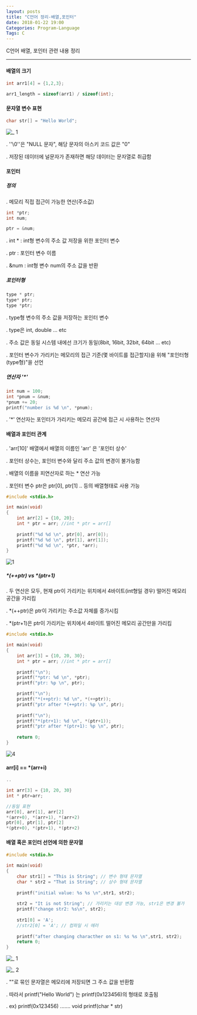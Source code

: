 ```yaml
---
layout: posts
title: "C언어 정리-배열,포인터"
date: 2018-01-22 19:00
Categories: Program-Language
Tags: C
---
```


C언어 배열, 포인터 관련 내용 정리

------

#### 배열의 크기 

```c
int arr1[4] = {1,2,3};

arr1_length = sizeof(arr1) / sizeof(int);
```



#### 문자열 변수 표현

```c
char str[] = "Hello World";
```

![_ 1](https://user-images.githubusercontent.com/29933947/35223224-e8553ab2-ffc3-11e7-8683-bfce4d5f5a38.png)

 . ''\0''은 "NULL 문자", 해당 문자의 아스키 코드 값은 "0"

 . 저장된 데이터에 널문자가 존재하면 해당 데이터는 문자열로 취급함



#### 포인터

##### 정의

 . 메모리 직접 접근이 가능한 연산(주소값)

```c
int *ptr;
int num;

ptr = &num;
```

  . int * : int형 변수의 주소 값 저장을 위한 포인터 변수

  . ptr : 포인터 변수 이름

  . &num : int형 변수 num의 주소 값을 반환

##### 포인터형

```c
type * ptr;
type* ptr;
type *ptr;
```

  . type형 변수의 주소 값을 저장하는 포인터 변수

  . type은 int, double ... etc

  . 주소 값은 동일 시스템 내에선 크기가 동일(8bit, 16bit, 32bit, 64bit ... etc)

  . 포인터 변수가 가리키는 메모리의 접근 기준(몇 바이트를 접근할지)을 위해 "포인터형(type형)"을 선언

##### 연산자 '*'

```c
int num = 100;
int *pnum = &num;
*pnum += 20;
printf("number is %d \n", *pnum);
```

  . '*' 연산자는 포인터가 가리키는 메모리 공간에 접근 시 사용하는 연산자



#### 배열과 포인터 관계

  . 'arr[10]' 배열에서 배열의 이름인 'arr' 은 '포인터 상수'

  . 포인터 상수는, 포인터 변수와 달리 주소 값의 변경이 불가능함

  . 배열의 이름을 피연산자로 하는 * 연산 가능

  . 포인터 변수 ptr은 ptr[0], ptr[1] .. 등의 배열형태로 사용 가능

```c
#include <stdio.h>

int main(void)
{
	int arr[2] = {10, 20};
	int * ptr = arr; //int * ptr = arr[]
	
	printf("%d %d \n", ptr[0], arr[0]);
	printf("%d %d \n", ptr[1], arr[1]);	
	printf("%d %d \n", *ptr, *arr);	
}	
```

![1](https://user-images.githubusercontent.com/29933947/35225697-5c834782-ffcc-11e7-8053-3d11a4bbf9f0.png)

##### *(++ptr) vs *(ptr+1)

  . 두 연산은 모두, 현재 ptr이 가리키는 위치에서 4바이트(int형일 경우) 떨어진 메모리 공간을 가리킴

  . *(++ptr)은 ptr이 가리키는 주소값 자체를 증가시킴

  . *(ptr+1)은 ptr이 가리키는 위치에서 4바이트 떨어진 메모리 공간만을 가리킴

```c
#include <stdio.h>

int main(void)
{
	int arr[3] = {10, 20, 30};
	int * ptr = arr; //int * ptr = arr[]
	
	printf("\n");
	printf("*ptr: %d \n", *ptr);
	printf("ptr: %p \n", ptr);

	printf("\n");	
	printf("*(++ptr): %d \n", *(++ptr));
	printf("ptr after *(++ptr): %p \n", ptr);
	
	printf("\n");
	printf("*(ptr+1): %d \n", *(ptr+1));
	printf("ptr after *(ptr+1): %p \n", ptr);
	
	return 0;
}	
```

![4](https://user-images.githubusercontent.com/29933947/35227458-8138aab8-ffd1-11e7-8b16-ebabd990ffbd.png)



#### arr[i] ==  *(arr+i)

```c
..

int arr[3] = {10, 20, 30}
int * ptr=arr;

//동일 표현
arr[0], arr[1], arr[2]
*(arr+0), *(arr+1), *(arr+2)
ptr[0], ptr[1], ptr[2]
*(ptr+0), *(ptr+1), *(ptr+2)
```



#### 배열 혹은 포인터 선언에 의한 문자열

```c
#include <stdio.h>

int main(void)
{
 	char str1[] = "This is String"; // 변수 형태 문자열
  	char * str2 = "That is String";	// 상수 형태 문자열
  
  	printf("initial value: %s %s \n",str1, str2);
  	
  	str2 = "It is not String"; // 가리키는 대상 변경 가능, str1은 변경 불가
  	printf("change str2: %s\n", str2);
  
  	str1[0] = 'A';
  	//str2[0] = 'A'; // 컴파일 시 에러
  	
  	printf("after changing characther on s1: %s %s \n",str1, str2);
   	return 0;
}
```

![_ 1](https://user-images.githubusercontent.com/29933947/35253451-da3e6aec-0028-11e8-93ec-79bd0eb7d1a0.png)

![_ 2](https://user-images.githubusercontent.com/29933947/35253458-dee89c16-0028-11e8-8dac-56ddc3795312.png)

   . ""로 묶인 문자열은 메모리에 저장되면 그 주소 값을 반환함

   . 따라서  printf("Hello World") 는 printf(0x123456)의 형태로 호출됨

   . ex) printf(0x123456) ....... void printf(char * str)

